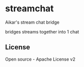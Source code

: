 # streamchat
Aikar's stream chat bridge

bridges streams together into 1 chat

## License

Open source - Apache License v2